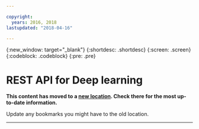 ```yaml
---

copyright:
  years: 2016, 2018
lastupdated: "2018-04-16"

---
```

{:new_window: target="_blank"}
{:shortdesc: .shortdesc}
{:screen: .screen}
{:codeblock: .codeblock}
{:pre: .pre}

# REST API for Deep learning

**This content has moved to a [new location](https://dataplatform.ibm.com/docs/content/analyze-data/ml_dlaas_api_docs.html). Check there for the most up-to-date information.**

Update any bookmarks you might have to the old location.


_____________

